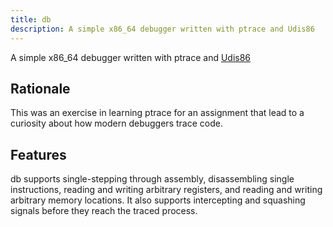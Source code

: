 ```yaml
---
title: db
description: A simple x86_64 debugger written with ptrace and Udis86
---
```


A simple x86_64 debugger written with ptrace and
[Udis86](http://udis86.sourceforge.net/)

Rationale
---------

This was an exercise in learning ptrace for an assignment that lead to a
curiosity about how modern debuggers trace code.

Features
--------

db supports single-stepping through assembly, disassembling single
instructions, reading and writing arbitrary registers, and reading and writing
arbitrary memory locations. It also supports intercepting and squashing signals
before they reach the traced process.
